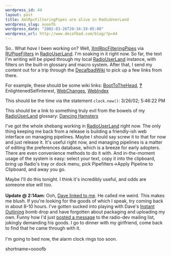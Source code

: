 ```yaml
--- 
wordpress_id: 44
layout: post
title: XmlRpcFilteringPipes are alive in RadioUserLand
wordpress_slug: oooofb
wordpress_date: "2002-03-26T20:34:19-05:00"
wordpress_url: http://www.decafbad.com/blog/?p=44
---
```

So..  What <em>have</em> I been working on?  Well, <a href="http://www.decafbad.com/twiki/bin/view/Main/XmlRpcFilteringPipe">XmlRpcFilteringPipes</a> via <a href="http://www.decafbad.com/twiki/bin/view/Main/RUPipeFilters">RUPipeFilters</a> in <a href="http://www.decafbad.com/twiki/bin/view/Main/RadioUserLand">RadioUserLand</a>.  I'm soaking in it right now.  So far, the text I'm writing will be piped through my local <a href="http://www.decafbad.com/twiki/bin/view/Main/RadioUserLand">RadioUserLand</a> instance, with filters on the built-in glossary and macro system.  After that, I send my content out for a trip through the <a href="http://www.decafbad.com/twiki/bin/view/Main/DecafbadWiki">DecafbadWiki</a> to pick up a few links from there.<p>For example, these should be some wiki links:  <a href="http://www.decafbad.com/twiki/bin/view/Main/BootToTheHead">BootToTheHead</a>, <span style='background : ;'><a href="http://www.decafbad.com/twiki/bin/edit/Main/EnlightenedSelfinterest?topicparent=."><b>?</b></a><font color="">EnlightenedSelfinterest</font></span>, <a href="http://www.decafbad.com/twiki/bin/view/Main/WebChanges">WebChanges</a>, <a href="http://www.decafbad.com/twiki/bin/view/Main/WebIndex">WebIndex</a><p>This should be the time via the statement <code>clock.now()</code>: 3/26/02; 5:46:22 PM<p>This should be a link to something truly evil from the bowels of my <a href="http://www.decafbad.com/twiki/bin/view/Main/RadioUserLand">RadioUserLand</a> glossary: <a href="http://www.hamsterdance.com/">Dancing Hamsters</a><p>I've got the whole shebang working in <a href="http://www.decafbad.com/twiki/bin/view/Main/RadioUserLand">RadioUserLand</a> right now.  The only thing keeping me back from a release is building a friendly-ish web interface on managing pipelines.  Maybe I should say screw it to that for now and just release it.  It's useful right now, and managing pipelines is a matter of editing the preferences database, which is a breeze for early adopters.  There are even convenience methods to do it with.  And in-the-moment usage of the system is easy:  select your text, copy it into the clipboard, bring up Radio's tray or dock menu, pick Pipefilters->Apply Pipeline to Clipboard, and away you go.<p>Maybe I'll do this tonight.  I think it's incredibly useful, and odds are someone else will too.
<br /><br />
<b>Update @ 2:14am</b>:  Ooh, <a href="http://scriptingnews.userland.com/backissues/2002/03/26#l22fd24cb85118be484040146a8496563">Dave linked to me</a>.  He called me weird.  This makes me blush.  If you're looking for the goods of which I speak, try coming back in about 8-10 hours.  I've gotten sucked into playing with Dave's <a href="http://radio.outliners.com/beta">Instant Outlining</a> bomb drop and have forgotten about packaging and uploading my own.  Funny how I'd just <a href="http://groups.yahoo.com/group/radio-dev/message/5457">posted a message</a> to the radio-dev mailing list, jokingly demanding his goods.  I go to dinner with my girlfriend, come back to find that he  came through with it.
<br /><br />
I'm going to bed now, the alarm clock rings too soon.
<!--more-->
shortname=oooofb

